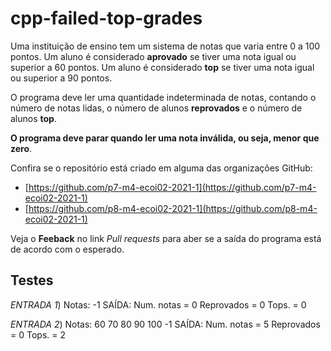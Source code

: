 # cpp-failed-top-grades

Uma instituição de ensino tem um sistema de notas que varia entre 0 a 100 pontos. Um aluno é considerado **aprovado** se tiver uma nota igual ou superior a 60 pontos. Um aluno é considerado **top** se tiver uma nota igual ou superior a 90 pontos.

O programa deve ler uma quantidade indeterminada de notas, contando o número de notas lidas, o número de alunos **reprovados** e o número de alunos **top**.

**O programa deve parar quando ler uma nota inválida, ou seja, menor que zero**. 

Confira se o repositório está criado em alguma das organizações GitHub:
* [https://github.com/p7-m4-ecoi02-2021-1](https://github.com/p7-m4-ecoi02-2021-1)
* [https://github.com/p8-m4-ecoi02-2021-1](https://github.com/p8-m4-ecoi02-2021-1)

Veja o **Feeback** no link *Pull requests* para aber se a saída do programa está de acordo com o esperado.

## Testes

*ENTRADA 1*) Notas: -1
SAÍDA:
Num. notas = 0
Reprovados = 0
Tops.      = 0

*ENTRADA 2*) Notas: 60 70 80 90 100 -1
SAÍDA:
Num. notas = 5
Reprovados = 0
Tops.      = 2
